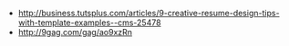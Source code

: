 
- http://business.tutsplus.com/articles/9-creative-resume-design-tips-with-template-examples--cms-25478
- http://9gag.com/gag/ao9xzRn
